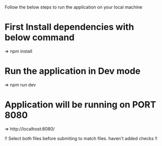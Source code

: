 Follow the below steps to run the application on your local machine

# First Install dependencies with below command

=> npm install

# Run the application in Dev mode

=> npm run dev

# Application will be running on PORT 8080

=> http://localhost:8080/

!! Select both files before submiting to match files. haven't added checks !!
